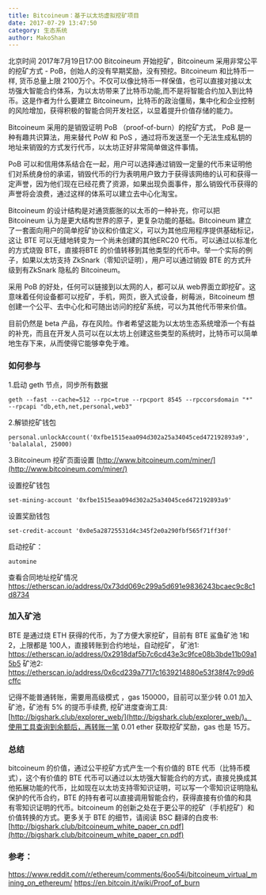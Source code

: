 ```yaml
---
title: Bitcoineum：基于以太坊虚拟挖矿项目
date: 2017-07-29 13:47:50
category: 生态系统
author: MakoShan
---
```


北京时间 2017年7月19日17:00 Bitcoineum 开始挖矿，Bitcoineum 采用非常公平的挖矿方式 - PoB，创始人的没有早期奖励，没有预挖。Bitcoineum 和比特币一样, 货币总量上限 2100万个。不仅可以像比特币一样保值，也可以直接对接以太坊强大智能合约体系，为以太坊带来了比特币功能,而不是将智能合约加入到比特币。这是作者为什么要建立 Bitcoineum，比特币的政治僵局，集中化和企业控制的风险增加，获得积极的智能合同开发社区，以显着提升价值存储的能力。

Bitcoineum 采用的是销毁证明 PoB （proof-of-burn）的挖矿方式， PoB 是一种有趣共识算法，用来替代 PoW 和 PoS ，通过将币发送至一个无法生成私钥的地址来销毁的方式发行代币，以太坊正好非常简单做这件事情。

PoB 可以和信用体系结合在一起，用户可以选择通过销毁一定量的代币来证明他们对系统身份的承诺，销毁代币的行为表明用户致力于获得该网络的认可和获得一定声誉，因为他们现在已经花费了资源，如果出现负面事件，那么销毁代币获得的声誉将会浪费，通过这样的体系可以建立去中心化淘宝。

Bitcoineum 的设计结构是对通货膨胀的以太币的一种补充，你可以把 Bitcoineum 认为是更大结构世界的原子，更复杂功能的基础。Bitcoineum 建立了一套面向用户的简单挖矿协议和价值定义，可以为其他应用程序提供基础标记，这让 BTE 可以无缝地转变为一个尚未创建的其他ERC20 代币。可以通过以标准化的方式烧毁 BTE，直接将BTE 的价值转移到其他类型的代币中。举一个实际的例子，如果以太坊支持 ZkSnark（零知识证明），用户可以通过销毁 BTE 的方式升级到有ZkSnark 隐私的 Bitcoineum。

采用 PoB 的好处，任何可以链接到以太网的人，都可以从 web界面立即挖矿。这意味着任何设备都可以挖矿，手机，网页，嵌入式设备，树莓派，Bitcoineum 想创建一个公平、去中心化和可随出访问的挖矿系统，可以为其他代币带来价值。

目前仍然是 beta 产品，存在风险。作者希望这能为以太坊生态系统增添一个有益的补充，而且在开发人员可以在以太坊上创建这些类型的系统时，比特币可以简单地生存下来，从而使得它能够幸免于难。

### 如何参与 

1.启动 geth 节点，同步所有数据

```
geth --fast --cache=512 --rpc=true --rpcport 8545 --rpccorsdomain "*" --rpcapi "db,eth,net,personal,web3"
```

2.解锁挖矿钱包
```
personal.unlockAccount('0xfbe1515eaa094d302a25a34045ced472192893a9', 'balalalal, 25000)
```
3.Bitcoineum 挖矿页面设置 [http://www.bitcoineum.com/miner/](http://www.bitcoineum.com/miner/) 

设置挖矿钱包

```
set-mining-account '0xfbe1515eaa094d302a25a34045ced472192893a9'
```

设置奖励钱包
```
set-credit-account '0x0e5a28725531d4c345f2e0a290fbf565f71ff30f'
```

启动挖矿：

 ```
 automine
 ```

查看合同地址挖矿情况
https://etherscan.io/address/0x73dd069c299a5d691e9836243bcaec9c8c1d8734


### 加入矿池
BTE 是通过烧 ETH 获得的代币，为了方便大家挖矿，目前有 BTE 鲨鱼矿池 1和2，上限都是 100人，直接转账到合约地址，自动挖矿，
矿池1: https://etherscan.io/address/0x2918daf5b7c6cd43e3c9fce08b3bde11b09a15b5 
矿池2: https://etherscan.io/address/0x6cd239a7717c1639214880e53f38f47c99d6cffc 

记得不能普通转账，需要用高级模式 ，gas 150000，目前可以至少转 0.01 加入矿池，矿池有 5% 的提币手续费, 挖矿进度查询工具: [http://bigshark.club/explorer_web/](http://bigshark.club/explorer_web/)。使用工具查询到余额后，再转账一笔 0.01 ether 获取挖矿奖励，gas 也是 15万。

### 总结
bitcoineum 的价值，通过公平挖矿方式产生一个有价值的 BTE 代币（比特币模式），这个有价值的 BTE 代币可以通过以太坊强大智能合约的方式，直接兑换成其他拓展功能的代币，比如现在以太坊支持零知识证明，可以写一个零知识证明隐私保护的代币合约，BTE 的持有者可以直接调用智能合约，获得直接有价值的和具有零知识证明的代币。bitcoineum 的创新之处在于更公平的挖矿（手机挖矿）和 价值转换的方式。更多关于 BTE 的细节，请阅读 BSC 翻译的白皮书: [http://bigshark.club/bitcoineum_white_paper_cn.pdf](http://bigshark.club/bitcoineum_white_paper_cn.pdf)

### 参考：
https://www.reddit.com/r/ethereum/comments/6oo54i/bitcoineum_virtual_mining_on_ethereum/
https://en.bitcoin.it/wiki/Proof_of_burn

